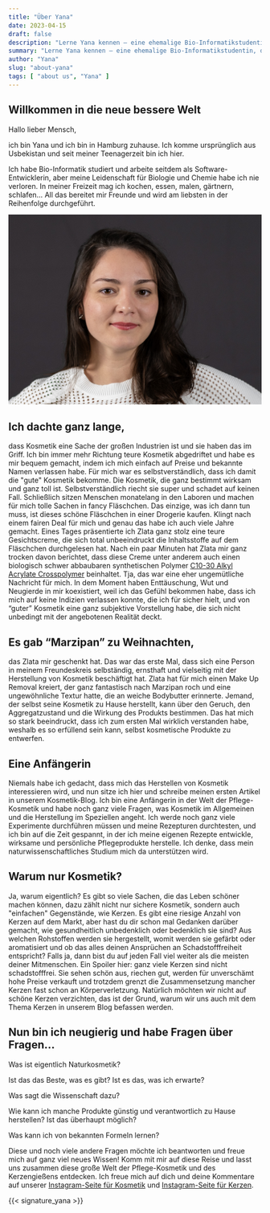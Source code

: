 ```yaml
---
title: "Über Yana"
date: 2023-04-15
draft: false
description: "Lerne Yana kennen — eine ehemalige Bio-Informatikstudentin, die ihre Begeisterung für Chemie und Biologie nie verloren hat. Begleite sie auf ihrer faszinierenden Reise durch die Welt der Kosmetikherstellung und des Kerzengießens und entdecke gemeinsam Lösungen für knifflige Fragestellungen."
summary: "Lerne Yana kennen — eine ehemalige Bio-Informatikstudentin, die ihre Begeisterung für Chemie und Biologie nie verloren hat. Begleite sie auf ihrer faszinierenden Reise durch die Welt der Kosmetikherstellung und des Kerzengießens und entdecke gemeinsam Lösungen für knifflige Fragestellungen."
author: "Yana"
slug: "about-yana"
tags: [ "about us", "Yana" ]
---
```


## Willkommen in die neue bessere Welt

Hallo lieber Mensch,

ich bin Yana und ich bin in Hamburg zuhause. Ich komme ursprünglich aus
Usbekistan und seit meiner
Teenagerzeit bin ich hier.

Ich habe Bio-Informatik studiert und arbeite seitdem als Software-Entwicklerin,
aber meine Leidenschaft für Biologie
und Chemie habe ich nie verloren.
In meiner Freizeit mag ich kochen, essen, malen, gärtnern, schlafen… All das
bereitet mir Freunde und wird am liebsten
in der Reihenfolge durchgeführt.

<div class="image-container">

![yana](yana.jpeg)

</div>

## Ich dachte ganz lange,

dass Kosmetik eine Sache der großen Industrien ist und sie haben das im Griff.
Ich bin immer mehr Richtung teure
Kosmetik abgedriftet und habe es mir bequem gemacht, indem ich mich einfach auf
Preise und bekannte Namen verlassen habe.
Für mich war es selbstverständlich, dass ich damit die "gute" Kosmetik bekomme.
Die Kosmetik, die ganz bestimmt wirksam
und ganz toll ist. Selbstverständlich riecht sie super und schadet auf keinen
Fall.
Schließlich sitzen Menschen monatelang in den Laboren und machen für mich tolle
Sachen in fancy Fläschchen.
Das einzige, was ich dann tun muss, ist dieses schöne Fläschchen in einer
Drogerie kaufen. Klingt nach einem fairen
Deal für mich und genau das habe ich auch viele Jahre gemacht. Eines Tages
präsentierte ich Zlata ganz stolz eine teure
Gesichtscreme, die sich total unbeeindruckt die
Inhaltsstoffe auf dem Fläschchen durchgelesen hat. Nach ein paar Minuten hat
Zlata mir ganz trocken
davon berichtet, dass diese Creme unter anderem auch einen biologisch schwer
abbaubaren synthetischen Polymer
[C10-30 Alkyl Acrylate Crosspolymer](https://www.greenpeace.de/biodiversitaet/meere/meeresschutz/gefahr-kleingedruckten)
beinhaltet. Tja, das war eine eher ungemütliche Nachricht für mich. In dem
Moment haben Enttäuschung, Wut und Neugierde
in mir koexistiert, weil ich das Gefühl bekommen habe, dass ich mich auf keine
Indizien verlassen konnte, die ich für
sicher hielt, und von “guter” Kosmetik eine ganz subjektive Vorstellung habe,
die sich nicht unbedingt mit der
angebotenen
Realität deckt.

## Es gab “Marzipan” zu Weihnachten,

das Zlata mir geschenkt hat. Das war das erste Mal, dass sich eine Person in
meinem Freundeskreis selbständig, ernsthaft
und vielseitig mit der Herstellung von Kosmetik beschäftigt hat. Zlata hat für
mich einen Make Up Removal kreiert, der
ganz fantastisch nach Marzipan roch und eine ungewöhnliche Textur hatte, die an
weiche Bodybutter erinnerte. Jemand, der
selbst seine Kosmetik zu Hause herstellt, kann über den Geruch, den
Aggregatzustand und die Wirkung des Produkts
bestimmen. Das hat mich so stark beeindruckt, dass ich zum ersten Mal wirklich
verstanden habe, weshalb es so erfüllend
sein kann, selbst kosmetische Produkte zu entwerfen.

## Eine Anfängerin

Niemals habe ich gedacht, dass mich das Herstellen von Kosmetik interessieren
wird, und nun sitze
ich hier und schreibe meinen ersten Artikel in unserem Kosmetik-Blog.
Ich bin eine Anfängerin in der Welt der Pflege-Kosmetik und habe noch ganz viele
Fragen, was Kosmetik im
Allgemeinen und die Herstellung im Speziellen angeht. Ich werde noch ganz viele
Experimente durchführen müssen und meine
Rezepturen durchtesten, und ich bin auf die Zeit gespannt, in der ich meine
eigenen Rezepte entwickle, wirksame und
persönliche Pflegeprodukte herstelle. Ich denke, dass mein
naturwissenschaftliches Studium mich da unterstützen wird.

## Warum nur Kosmetik?

Ja, warum eigentlich? Es gibt so viele Sachen, die das Leben schöner machen
können, dazu zählt nicht nur sichere
Kosmetik, sondern auch "einfachen" Gegenstände, wie Kerzen. Es gibt eine riesige
Anzahl von Kerzen auf dem Markt, aber
hast du dir schon mal Gedanken darüber gemacht, wie gesundheitlich unbedenklich
oder bedenklich sie sind?
Aus welchen Rohstoffen werden sie hergestellt, womit werden sie
gefärbt oder aromatisiert und ob das alles deinen Ansprüchen an
Schadstofffreiheit entspricht? Falls ja, dann
bist
du auf jeden Fall viel weiter als die meisten deiner Mitmenschen. Ein Spoiler
hier:
ganz viele Kerzen sind nicht schadstofffrei. Sie sehen schön aus, riechen gut,
werden für unverschämt hohe Preise
verkauft
und trotzdem grenzt die Zusammensetzung mancher Kerzen fast schon an
Körperverletzung. Natürlich möchten wir nicht auf
schöne Kerzen verzichten, das ist der Grund, warum wir uns auch mit dem Thema
Kerzen in unserem Blog befassen werden.

## Nun bin ich neugierig und habe Fragen über Fragen…

Was ist eigentlich Naturkosmetik?

Ist das das Beste, was es gibt? Ist es das, was ich erwarte?

Was sagt die Wissenschaft dazu?

Wie kann ich manche Produkte günstig und verantwortlich zu Hause herstellen? Ist
das überhaupt möglich?

Was kann ich von bekannten Formeln lernen?

Diese und noch viele andere Fragen möchte ich beantworten und freue mich auf
ganz viel neues Wissen!
Komm mit mir auf diese Reise und lasst uns zusammen diese große Welt der
Pflege-Kosmetik und des Kerzengießens entdecken. Ich
freue mich auf dich und deine Kommentare auf
unserer [Instagram-Seite für Kosmetik](https://instagram.com/mix_with_us)
und  [Instagram-Seite für Kerzen](https://instagram.com/mix_with_us_candles).

<div class="signature-right">
{{< signature_yana >}}
</div>
